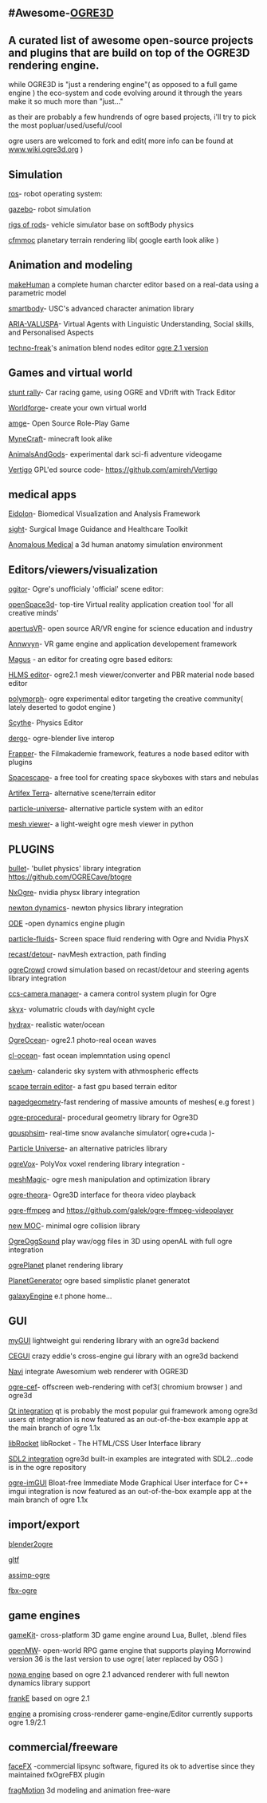 #Awesome-[OGRE3D](https://www.ogre3d.org)
------------------------------------------------------------------------------------------------

A curated list of awesome open-source projects and plugins that are build on top of the OGRE3D rendering engine.
-------------------------------------------------------------------------------------
while OGRE3D is "just a rendering engine"( as opposed to a full game engine ) the eco-system and code evolving around it through the years make it so much more than "just..."

as their are probably a few hundrends of ogre based projects, i'll try to pick the most popluar/used/useful/cool

ogre users are welcomed to fork and edit( more info can be found at www.wiki.ogre3d.org ) 

Simulation
----------------------
[ros](http://www.ros.org)- robot operating system: 

[gazebo](http://gazebosim.org)- robot simulation 

[rigs of rods](https://www.rigsofrods.org)- vehicle simulator base on softBody physics 

[cfmmoc](https://github.com/cfmmoc/cfmmoc) planetary terrain rendering lib( google earth look alike )


Animation and modeling
--------------------------
[makeHuman](http://www.makehumancommunity.org) a complete human charcter editor based on a real-data using a parametric model 

[smartbody](http://smartbody.ict.usc.edu)- USC's advanced character animation library 

[ARIA-VALUSPA](http://aria-agent.eu)- Virtual Agents with Linguistic Understanding, Social skills, and Personalised Aspects 

[techno-freak](https://forums.ogre3d.org/viewtopic.php?f=11&t=45260)'s animation blend nodes editor
[ogre 2.1 version]( https://forums.ogre3d.org/viewtopic.php?f=11&t=45260 )


Games and virtual world
-----------------------------
[stunt rally](https://stuntrally.tuxfamily.org/)- Car racing game, using OGRE and VDrift with Track Editor 

[Worldforge](https://www.worldforge.org/)- create your own virtual world 

[amge](https://github.com/cookgreen/AMGE)- Open Source Role-Play Game 

[MyneCraft](https://github.com/David-Parker/MyneCraft)- minecraft look alike 

[AnimalsAndGods](https://github.com/Fixtone/AnimalsAndGods/tree/Alpha)- experimental dark sci-fi adventure videogame 

[Vertigo](http://www.vertigo-game.com) GPL'ed source code- https://github.com/amireh/Vertigo

medical apps
--------------------------------------------------
[Eidolon](https://github.com/ericspod/Eidolon)- Biomedical Visualization and Analysis Framework 

[sight](https://github.com/IRCAD-IHU/sight)- Surgical Image Guidance and Healthcare Toolkit 

[Anomalous Medical](https://github.com/AnomalousMedical/Medical) a 3d human anatomy simulation environment

Editors/viewers/visualization
------------------------------
[ogitor](https://github.com/OGRECave/ogitor)- Ogre's unofficialy 'official' scene editor:  

[openSpace3d](http://www.openspace3d.com)- top-tire Virtual reality application creation tool 'for all creative minds' 

[apertusVR](http://apertusvr.org)- open source AR/VR engine for science education and industry  

[Annwvyn](https://www.annwvyn.org)- VR game engine and application developement framework 

[Magus](https://github.com/spookyboo/Magus) - an editor for creating ogre based editors: 

[HLMS editor](https://github.com/spookyboo/HLMSEditor)- ogre2.1 mesh viewer/converter and PBR material node based editor

[polymorph](https://polymorph.cool)- ogre experimental editor targeting the creative community( lately deserted to godot engine )

[Scythe](https://sourceforge.net/projects/physicseditor)- Physics Editor 

[dergo](https://github.com/darksylinc/dergo-blender)- ogre-blender live interop 

[Frapper](https://sourceforge.net/projects/frapper)- the Filmakademie framework, features a node based editor with plugins 

[Spacescape](http://alexcpeterson.com/spacescape/)- a free tool for creating space skyboxes with stars and nebulas 

[Artifex Terra]( http://www.artifexterra.com )- alternative scene/terrain editor 

[particle-universe](https://github.com/spookyboo/particle-universe-editor)- alternative particle system with an editor 

[mesh viewer](https://github.com/OGRECave/ogre-meshviewer)- a light-weight ogre mesh viewer in python 



PLUGINS
------------------------------
[bullet](https://bitbucket.org/alexeyknyshev/ogrebullet)- 'bullet physics' library integration 
https://github.com/OGRECave/btogre

[NxOgre](https://github.com/betajaen/nxogre)- nvidia physx library integration 

[newton dynamics](https://github.com/rastullahs-lockenpracht/ogrenewt)- newton physics library integration 

[ODE](http://tuan.kuranes.free.fr/Ogre.html#OgreOde) -open dynamics engine plugin

[particle-fluids](https://github.com/bwasty/particle-fluids)- Screen space fluid rendering with Ogre and Nvidia PhysX 

[recast/detour](https://github.com/AnotherFoxGuy/OgreRecast)- navMesh extraction, path finding 

[ogreCrowd](https://github.com/OGRECave/OgreCrowd) crowd simulation based on recast/detour and steering agents library integration 

[ccs-camera manager](https://sourceforge.net/projects/ogre-ccs )- a camera control system plugin for Ogre 

[skyx](https://github.com/FihlaTV/ogre_skyx)- volumatric clouds with day/night cycle 

[hydrax](https://github.com/imperative/CommunityHydrax)- realistic water/ocean 

[OgreOcean](https://github.com/yoyTeam/OgreOcean)- ogre2.1 photo-real ocean waves 

[cl-ocean](https://github.com/sanguinariojoe/hydrocl)- fast ocean implemntation using opencl 

[caelum](https://github.com/OGRECave/ogre-caelum)- calanderic sky system with athmospheric effects 

[scape terrain editor](https://github.com/OGRECave/scape)- a fast gpu based terrain editor 

[pagedgeometry](https://github.com/OGRECave/ogre-pagedgeometry)-fast rendering of massive amounts of meshes( e.g forest ) 

[ogre-procedural](https://github.com/OGRECave/ogre-procedural)-  procedural geometry library for Ogre3D 

[gpusphsim](https://bitbucket.org/ogreaddons/gpusphsim)- real-time snow avalanche simulator( ogre+cuda )- 

[Particle Universe](http://wiki.ogre3d.org/Particle+Universe+plugin)- an alternative patricles library 

[ogreVox](https://github.com/holocronweaver/OgreVox)- PolyVox voxel rendering library integration - 

[meshMagic](https://github.com/blakharaz/meshmagick)- ogre mesh manipulation and optimization library 

[ogre-theora](https://github.com/OGRECave/ogre-video)- Ogre3D interface for theora video playback 

[ogre-ffmpeg](https://github.com/TheSHEEEP/OgreVideoPlugin) and https://github.com/galek/ogre-ffmpeg-videoplayer 

[new MOC](https://bitbucket.org/ogreaddons/new-minimal-ogre-collision)- minimal ogre collision library 

[OgreOggSound](https://sourceforge.net/projects/ogreoggsound/) play wav/ogg files in 3D using openAL with full ogre integration

[ogrePlanet](https://github.com/OGRECave/ogre-planet) planet rendering library

[PlanetGenerator](http://giogix2.github.io/PlanetGenerator/) ogre based simplistic planet generatot

[galaxyEngine](https://forums.ogre3d.org/viewtopic.php?t=62556) e.t phone home...

GUI
---------------------
[myGUI](http://mygui.info) lightweight gui rendering library with an ogre3d backend

[CEGUI](http://cegui.org.uk) crazy eddie's cross-engine gui library with an ogre3d backend

[Navi](https://github.com/khrona/Navi) integrate Awesomium web renderer with OGRE3D

[ogre-cef](https://github.com/qwertzui11/cef_osr)-  offscreen web-rendering with cef3( chromium browser ) and ogre3d 

[Qt integration](https://github.com/search?q=qt+ogre) qt is probably the most popular gui framework among ogre3d users 
qt integration is now featured as an out-of-the-box example app at the main branch of ogre 1.1x

[libRocket](https://github.com/libRocket/libRocket) libRocket - The HTML/CSS User Interface library

[SDL2 integration](https://www.libsdl.org) ogre3d built-in examples are integrated with SDL2...code is in the ogre repository

[ogre-imGUI](https://github.com/OGRECave/ogre-imgui) Bloat-free Immediate Mode Graphical User interface for C++
imgui integration is now featured as an out-of-the-box example app at the main branch of ogre 1.1x

import/export
-----------------------
[blender2ogre](https://github.com/OGRECave/blender2ogre)

[gltf](https://github.com/Ybalrid/Ogre_glTF)

[assimp-ogre](https://github.com/OGRECave/ogre-assimp)

[fbx-ogre](https://github.com/Anomalous-Software/fxogrefbx)

game engines
-------------------------------
[gameKit](https://github.com/gamekit-developers/gamekit)- cross-platform 3D game engine around Lua, Bullet, .blend files 

[openMW](https://github.com/OpenMW/openmw/tree/openmw-36)- open-world RPG game engine that supports playing Morrowind
 version 36 is the last version to use ogre( later replaced by OSG )

[nowa engine](https://sourceforge.net/projects/nowa-engine/) based on ogre 2.1 advanced renderer with full newton dynamics library support

[frankE](https://github.com/devxkh/FrankE) based on ogre 2.1

[engine](https://github.com/gsage/engine) a promising cross-renderer game-engine/Editor currently supports ogre 1.9/2.1


commercial/freeware
----------------------------------------------------------

[faceFX](https://facefx.com) -commercial lipsync software, figured its ok to advertise since they maintained fxOgreFBX plugin

[fragMotion](http://www.fragmosoft.com) 3d modeling and animation free-ware 





